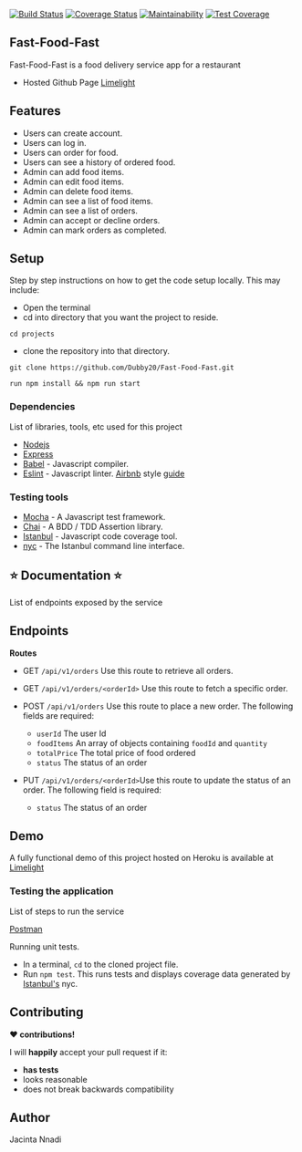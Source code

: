 [![Build Status](https://travis-ci.org/Dubby20/Fast-Food-Fast.svg?branch=develop)](https://travis-ci.org/Dubby20/Fast-Food-Fast)
[![Coverage Status](https://coveralls.io/repos/github/Dubby20/Fast-Food-Fast/badge.svg?branch=develop)](https://coveralls.io/github/Dubby20/Fast-Food-Fast?branch=develop)
[![Maintainability](https://api.codeclimate.com/v1/badges/c5563c607a08e0628986/maintainability)](https://codeclimate.com/github/Dubby20/Fast-Food-Fast/maintainability)
[![Test Coverage](https://api.codeclimate.com/v1/badges/c5563c607a08e0628986/test_coverage)](https://codeclimate.com/github/Dubby20/Fast-Food-Fast/test_coverage)



## Fast-Food-Fast
Fast-Food-Fast is a food delivery service app for a restaurant

+ Hosted Github Page [Limelight](https://dubby20.github.io/Fast-Food-Fast/)

## Features
+ Users can create account.
+ Users can log in.
+ Users can order for food.
+ Users can see a history of ordered food.
+ Admin can add food items.
+ Admin can edit food items.
+ Admin can delete food items.
+ Admin can see a list of food items.
+ Admin can see a list of orders.
+ Admin can accept or decline orders.
+ Admin can mark orders as completed.

## Setup

Step by step instructions on how to get the code setup locally. This may include:
+ Open the terminal
+ cd into directory that you want the project to reside.
```
cd projects
```
+ clone the repository into that directory.
```
git clone https://github.com/Dubby20/Fast-Food-Fast.git
```

```
run npm install && npm run start
```

### Dependencies

List of libraries, tools, etc used for this project
* [Nodejs](https://nodejs.org/en/)
* [Express](https://expressjs.com/)
* [Babel](https://babeljs.io) - Javascript compiler.
* [Eslint](https://eslint.org/) - Javascript linter. [Airbnb](https://www.npmjs.com/package/eslint-config-airbnb) style [guide](https://github.com/airbnb/javascript)
<!-- * [Postgresql](https://www.postgresql.org/) -->

### Testing tools
* [Mocha](https://mochajs.org/) - A Javascript test framework.
* [Chai](http://chaijs.com) - A BDD / TDD Assertion library.
* [Istanbul](https://istanbul.js.org) - Javascript code coverage tool.
* [nyc](https://github.com/istanbuljs/nyc) - The Istanbul command line interface.

## :star: Documentation :star:
List of endpoints exposed by the service

## Endpoints
**Routes**

* GET `/api/v1/orders` Use this route to retrieve all orders.

* GET `/api/v1/orders/<orderId>` Use this route to fetch a specific order.

* POST `/api/v1/orders` Use this route to place a new order. The following fields are required:
  * `userId` The user Id
  * `foodItems` An array of objects containing `foodId` and `quantity`
  * `totalPrice` The total price of food ordered
  * `status` The status of an order

* PUT `/api/v1/orders/<orderId>`Use this route to update the status of an order. The following field is required:
  * `status` The status of an order

## Demo
A fully functional demo of this project hosted on Heroku is available at [Limelight](https://limefastfood.herokuapp.com/)

### Testing the application
List of steps to run the service

[Postman](www.getpostman.com)

Running unit tests.
* In a terminal, `cd` to the cloned project file.
* Run `npm test`. This runs tests and displays coverage data generated by [Istanbul's](https://istanbul.js.org) nyc.

## Contributing

__:heart: contributions!__

I will __happily__ accept your pull request if it:
- __has tests__
- looks reasonable
- does not break backwards compatibility

## Author
Jacinta Nnadi